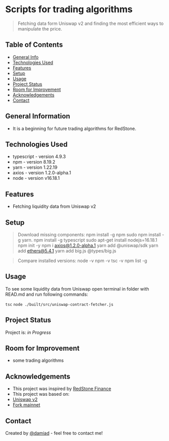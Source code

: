# Scripts for trading algorithms

> Fetching data form Uniswap v2 and finding the most efficient ways to manipulate the price.

## Table of Contents

- [General Info](#general-information)
- [Technologies Used](#technologies-used)
- [Features](#features)
- [Setup](#setup)
- [Usage](#usage)
- [Project Status](#project-status)
- [Room for Improvement](#room-for-improvement)
- [Acknowledgements](#acknowledgements)
- [Contact](#contact)

## General Information

- It is a beginning for future trading algorithms for RedStone.

## Technologies Used

- typescript - version 4.9.3
- npm - version 8.19.2
- yarn - version 1.22.19
- axios - version 1.2.0-alpha.1
- node - version v16.18.1

## Features

- Fetching liquidity data from Uniswap v2

## Setup

> Download missing components:
> npm install -g npm
> sudo npm install -g yarn.
> npm install -g typescript
> sudo apt-get install nodejs=16.18.1
> npm init -y
> npm i axios@1.2.0-alpha.1
> yarn add @uniswap/sdk
> yarn add ethers@5.4.1
> yarn add big.js @types/big.js

> Compare installed versions:
> node -v
> npm -v
> tsc -v
> npm list -g

## Usage

To see some liquidity data from Uniswap open terminal in folder with READ.md and run following commands:

`tsc`
`node ./built/src/uniswap-contract-fetcher.js`

## Project Status

Project is: _in Progress_

## Room for Improvement

- some trading algorithms

## Acknowledgements

- This project was inspired by [RedStone Finance](https://github.com/redstone-finance)
- This project was based on:
- [Uniswap v2](https://uniswap.org/docs/v2/)
- [Fork mainnet](https://mixbytes.io/blog/how-fork-mainnet-testing)

## Contact

Created by [@damiad](https://github.com/damiad) - feel free to contact me!
